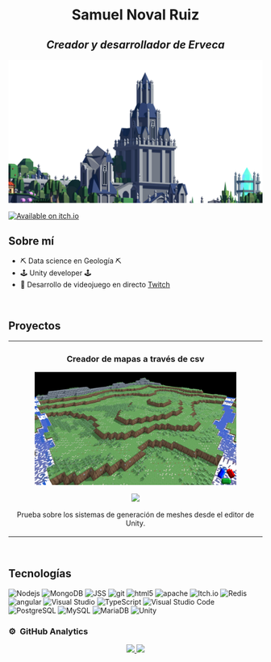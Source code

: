 <div align="center">
<h1 align="center">Samuel Noval Ruiz</h1>
  <h2 aligh="center"><em>Creador y desarrollador de Erveca</em></h2>  
</div>
<img src=https://github.com/samuyo96/samuyo96/blob/main/CameraCaptureAMOD.png>

[![Available on itch.io](http://jessemillar.github.io/available-on-itchio-badge/badge-bw.png)](https://erveca.itch.io/erveca)

## Sobre mí

- ⛏️​ Data science en Geología ⛏️​
- 🕹️ Unity developer 🕹️
- 🎥 Desarrollo de videojuego en directo [Twitch](https://www.twitch.tv/juegoerveca)
<br>

## Proyectos 
<table>
<tr>
<td width="50%">
<h3 align="center">Creador de mapas a través de csv</h3>
<div align="center">
<a href=https://github.com/samuyo96/Juego-con-Ana><img src=https://github.com/samuyo96/samuyo96/blob/main/P003.PNG width= 400></a>
<p>
<a href=https://github.com/samuyo96/Juego-con-Ana" target="_blank">
<img src="https://img.shields.io/badge/CÓDIGO-ff9?style=for-the-badge&logo=github&logoColor=black">
</a>

<p>Prueba sobre los sistemas de generación de meshes desde el editor de Unity.</p>
</div>
                                                                                      
</td>

</table>                                                                                 
</div>
<br>

## Tecnologías

<p>

  <img alt="Nodejs" src="https://img.shields.io/badge/-Nodejs-43853d?style=flat-square&logo=Node.js&logoColor=white" />
  <img alt="MongoDB" src="https://img.shields.io/badge/-MongoDB-13aa52?style=flat-square&logo=mongodb&logoColor=white" />
  <img alt="JSS" src="https://img.shields.io/badge/JSS-F7DF1E?style=flat-square&logo=JSS&logoColor=white" />
  <img alt="git" src="https://img.shields.io/badge/-Git-F05032?style=flat-square&logo=git&logoColor=white" />
  <img alt="html5" src="https://img.shields.io/badge/-HTML5-E34F26?style=flat-square&logo=html5&logoColor=white" />
  <img alt="apache" src="https://img.shields.io/badge/apache-%23D42029.svg?style=flat-square&logo=apache&logoColor=white"/>
  <img alt="Itch.io" src="https://img.shields.io/badge/Itch-%23FF0B34.svg?style=flat-square&logo=Itch.io&logoColor=white"/>
  <img alt="Redis" src="https://img.shields.io/badge/redis-%23DD0031.svg?style=flat-square&logo=redis&logoColor=white"/>
  <img alt="angular" src="https://img.shields.io/badge/-Angular-DD0031?style=flat-square&logo=angular&logoColor=white" />
  <img alt="Visual Studio" src="https://img.shields.io/badge/Visual%20Studio-5C2D91.svg?style=flat-square&logo=visual-studio&logoColor=white"/>
  <img alt="TypeScript" src="https://img.shields.io/badge/-TypeScript-007ACC?style=flat-square&logo=typescript&logoColor=white" />
  <img alt="Visual Studio Code" src="https://img.shields.io/badge/VSCode-0078D4?style=flat-square&logo=visual%20studio%20code&logoColor=white" />
  <img alt="PostgreSQL" src="https://img.shields.io/badge/PostgreSQL-316192?style=flat-square&logo=postgresql&logoColor=white" />
  <img alt="MySQL" src="https://img.shields.io/badge/MySQL-005C84?style=flat-square&logo=mysql&logoColor=white" />
  <img alt="MariaDB" src="https://img.shields.io/badge/MariaDB-003545?style=flat-square&logo=mariadb&logoColor=white" />
  <img alt="Unity" src="https://img.shields.io/badge/Unity-100000?style=flat-square&logo=unity&logoColor=white" />

</p>

### ⚙️ &nbsp;GitHub Analytics

<p align="center">
<a href="https://github.com/samuyo96">
  <img height="180em" src="https://github-readme-stats-eight-theta.vercel.app/api?username=samuyo96&show_icons=true&theme=algolia&include_all_commits=true&count_private=true"/>
  <img height="180em" src="https://github-readme-stats-eight-theta.vercel.app/api/top-langs/?username=samuyo96&layout=compact&langs_count=8&theme=algolia"/>
</a>
</p>
